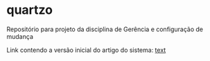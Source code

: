 # quartzo
Repositório para projeto da disciplina de Gerência e configuração de mudança 

Link contendo a versão inicial do artigo do sistema: [text](https://www.overleaf.com/read/hndqrckgycwy#e6456a)
